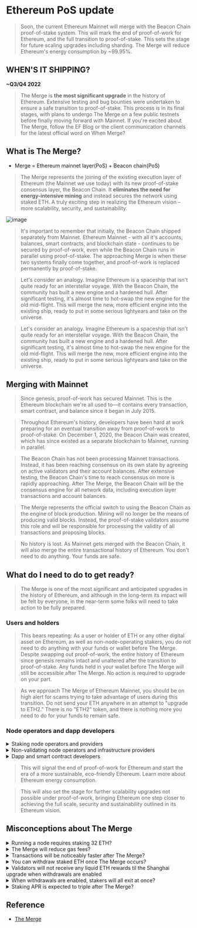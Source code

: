 # Ethereum PoS update 

> Soon, the current Ethereum Mainnet will merge with the Beacon Chain proof-of-stake system. This will mark the end of proof-of-work for Ethereum, and the full transition to proof-of-stake. This sets the stage for future scaling upgrades including sharding. The Merge will reduce Ethereum's energy consumption by ~99.95%.

## WHEN'S IT SHIPPING?

**~Q3/Q4 2022**

> The Merge is **the most significant upgrade** in the history of Ethereum. Extensive testing and bug bounties were undertaken to ensure a safe transition to proof-of-stake. This process is in its final stages, with plans to undergo The Merge on a few public testnets before finally moving forward with Mainnet. If you're excited about The Merge, follow the EF Blog or the client communication channels for the latest official word on When Merge?

## What is The Merge?

- Merge = Ethereum mainnet layer(PoS) + Beacon chain(PoS)

> The Merge represents the joining of the existing execution layer of Ethereum (the Mainnet we use today) with its new proof-of-stake consensus layer, the Beacon Chain. It **eliminates the need for energy-intensive mining** and instead secures the network using staked ETH. A truly exciting step in realizing the Ethereum vision – more scalability, security, and sustainability.

![image](https://user-images.githubusercontent.com/83855174/182559604-b4e1f0d0-c4c7-48da-ada1-d96da5359a1f.png)

> It's important to remember that initially, the Beacon Chain shipped separately from Mainnet. Ethereum Mainnet - with all it's accounts, balances, smart contracts, and blockchain state - continues to be secured by proof-of-work, even while the Beacon Chain runs in parallel using proof-of-stake. The approaching Merge is when these two systems finally come together, and proof-of-work is replaced permanently by proof-of-stake.

> Let's consider an analogy. Imagine Ethereum is a spaceship that isn't quite ready for an interstellar voyage. With the Beacon Chain, the community has built a new engine and a hardened hull. After significant testing, it's almost time to hot-swap the new engine for the old mid-flight. This will merge the new, more efficient engine into the existing ship, ready to put in some serious lightyears and take on the universe.

> Let's consider an analogy. Imagine Ethereum is a spaceship that isn't quite ready for an interstellar voyage. With the Beacon Chain, the community has built a new engine and a hardened hull. After significant testing, it's almost time to hot-swap the new engine for the old mid-flight. This will merge the new, more efficient engine into the existing ship, ready to put in some serious lightyears and take on the universe.

## Merging with Mainnet

> Since genesis, proof-of-work has secured Mainnet. This is the Ethereum blockchain we're all used to—it contains every transaction, smart contract, and balance since it began in July 2015.

> Throughout Ethereum's history, developers have been hard at work preparing for an eventual transition away from proof-of-work to proof-of-stake. On December 1, 2020, the Beacon Chain was created, which has since existed as a separate blockchain to Mainnet, running in parallel.

> The Beacon Chain has not been processing Mainnet transactions. Instead, it has been reaching consensus on its own state by agreeing on active validators and their account balances. After extensive testing, the Beacon Chain's time to reach consensus on more is rapidly approaching. After The Merge, the Beacon Chain will be the consensus engine for all network data, including execution layer transactions and account balances.

> The Merge represents the official switch to using the Beacon Chain as the engine of block production. Mining will no longer be the means of producing valid blocks. Instead, the proof-of-stake validators assume this role and will be responsible for processing the validity of all transactions and proposing blocks.

> No history is lost. As Mainnet gets merged with the Beacon Chain, it will also merge the entire transactional history of Ethereum. You don't need to do anything. Your funds are safe.

## What do I need to do to get ready?

> The Merge is one of the most significant and anticipated upgrades in the history of Ethereum, and although in the long-term its impact will be felt by everyone, in the near-term some folks will need to take action to be fully prepared.

### Users and holders

> This bears repeating: As a user or holder of ETH or any other digital asset on Ethereum, as well as non-node-operating stakers, you do not need to do anything with your funds or wallet before The Merge. Despite swapping out proof-of-work, the entire history of Ethereum since genesis remains intact and unaltered after the transition to proof-of-stake. Any funds held in your wallet before The Merge will still be accessible after The Merge. No action is required to upgrade on your part.

> As we approach The Merge of Ethereum Mainnet, you should be on high alert for scams trying to take advantage of users during this transition. Do not send your ETH anywhere in an attempt to "upgrade to ETH2." There is no "ETH2" token, and there is nothing more you need to do for your funds to remain safe.

### Node operators and dapp developers

<details>
<summary> Staking node operators and providers </summary>

> If you are a staker running your own node setup or a node infrastructure provider, there are a few things you need to be aware of to be prepared for The Merge.

> Key action items include:

1. Run both a consensus layer client and an execution layer client; third-party endpoints to obtain execution data will be unavailable after The Merge.
1. Authenticate both execution layer and consensus layer clients with a shared JWT secret so they can securely communicate.
1. Set a fee recipient address to receive your earned transaction fee tips/MEV.
Not completing the first two items above items will result in your node being seen as "offline" after The Merge until both layers are synced and authenticated.

> Not setting a fee recipient will still allow your validator to behave as usual, but you will miss out on unburnt fee tips and any MEV you would have otherwise earned in blocks your validator proposes.

> For more detailed information and a summary of links to client resources, stakers are encouraged to check out the Merge Readiness Checklist over on the Staking Launchpad to make sure you're fully prepared for The Merge. Note for stakers using SaaS or staking pools: There is nothing you need to do to prepare for The Merge. More below on staying safe.

</details>

<details>
<summary> Non-validating node operators and infrastructure providers</summary>

> If you're operating a non-validating Ethereum node, the most significant change that comes with The Merge is the requirement to run clients for BOTH the execution layer AND the consensus layer.

> You probably are already running an execution layer client, such as Geth, Erigon, Besu or Nethermind. Up until The Merge, an execution layer client was enough to receive, properly validate, and propagate blocks being gossiped by the network. After The Merge, the validity of transactions contained within an execution payload will also depend on the validity of the "consensus block" it is contained within.

> As a result, a full Ethereum node after The Merge requires both an execution layer client and a consensus layer client. These two clients work together using a new Engine API. The Engine API requires authentication using a JWT secret, which is provided to both clients allowing secure communication.

>Key action items include:

1. Install a consensus layer client in addition to an execution layer client
1. Authenticate execution and consensus clients with a shared JWT secret so they can securely communicate with one another.

> Not completing the above items in time for The Merge will result in your node appearing to be "offline" until both layers are synced and authenticated.

> Node operators can also check out the Merge Readiness Checklist on the Staking Launchpad for more information, as many of the details apply to all node operators.

</details>

<details>
<summary> Dapp and smart contract developers</summary>

> The Merge has been designed to have minimal impact on smart contract and dapp developers, but there are a few small things devs may want to be aware of heading into The Merge. The Merge comes with changes to consensus, which also includes changes related to:

1. block structure
1. slot/block timing
1. opcode changes
1. sources of on-chain randomness
1. concept of safe head and finalized blocks

</details>

> This will signal the end of proof-of-work for Ethereum and start the era of a more sustainable, eco-friendly Ethereum. Learn more about Ethereum energy consumption.

> This will also set the stage for further scalability upgrades not possible under proof-of-work, bringing Ethereum one step closer to achieving the full scale, security and sustainability outlined in its Ethereum vision.

## Misconceptions about The Merge

<details> 
<summary>Running a node requires staking 32 ETH?</summary>

> False. Anyone is free to sync their own self-verified copy of Ethereum (i.e. run a node). No ETH is required. Not before The Merge, not after The Merge, not ever.

> There are two types of Ethereum nodes: nodes that can propose blocks and nodes that don't. 

> Nodes that propose blocks are only a small number of the total nodes on Ethereum. This category includes mining nodes under proof-of-work (PoW) and validator nodes under proof-of-stake (PoS). This category requires committing economic resources (such as GPU hash power in proof-of-work or staked ETH in proof-of-stake) in exchange for the ability to occasionally propose the next block and earn protocol rewards.

> The other nodes on the network (i.e. the majority) are not required to commit any economic resources beyond a consumer-grade computer with 1-2 TB of available storage and an internet connection. These nodes do not propose blocks, but they still serve a critical role in securing the network by holding all block proposers accountable by listening for new blocks and verifying their validity on arrival according to the network consensus rules. If the block is valid, the node continues propagating it through the network. If the block is invalid for whatever reason, the node software will disregard it as invalid and stop its propagation.

> Running a non-block-producing node is possible for anyone under either consensus mechanism (proof-of-work or proof-of-stake); it is strongly encouraged for all users if they have the means. Running a node is immensely valuable for Ethereum and gives added benefits to any individual running one, such as improved security, privacy and censorship resistance.

> The ability for anyone to run their own node is absolutely essential to maintaining the decentralization of the Ethereum network.

</details> 

<details>
<summary>The Merge will reduce gas fees?</summary>

> False. The Merge is a change of consensus mechanism, not an expansion of network capacity, and will not result in lower gas fees.

> Gas fees are a product of network demand relative to the capacity of the network. The Merge deprecates the use of proof-of-work, transitioning to proof-of-stake for consensus, but does not significantly change any parameters that directly influence network capacity or throughput.

> With a rollup-centric roadmap, efforts are being focused on scaling user activity at layer 2, while enabling layer 1 Mainnet as a secure decentralized settlement layer optimized for rollup data storage to help make rollup transactions exponentially cheaper. The transition to proof-of-stake is a critical precursor to realizing this. More on gas and fees.

</details>

<details>
<summary>Transactions will be noticeably faster after The Merge?</summary>

> False. Though some slight changes exist, transaction speed will mostly remain the same on layer 1.

> A transaction's "speed" can be measured in a few ways, including time to be included in a block and time to finalization. Both of these changes slightly, but not in a way that users will notice.

> Historically, on proof-of-work, the target was to have a new block every ~13.3 seconds. On the Beacon Chain, slots occur precisely every 12 seconds, each of which is an opportunity for a validator to publish a block. Most slots have blocks, but not necessarily all (i.e. a validator is offline). On proof-of-stake blocks will be produced ~10% more frequently than on proof-of-work. This is a fairly insignificant change and is unlikely to be noticed by users.

> Proof-of-stake introduces the transaction finality concept that did not previously exist. On proof-of-work, the ability to reverse a block gets exponentially more difficult with every passing block mined on top of a transaction, but it never quite reaches zero. Under proof-of-stake, blocks are bundled into epochs (6.4 minute spans of time containing 32 chances for blocks) which validators vote on. When an epoch ends, validators vote on whether to consider the epoch 'justified'. If validators agree to justify the epoch, it gets finalized in the next epoch. Undoing finalized transactions is economically unviable as it would require obtaining and burning over one-third of the total staked ETH.

> Many dapps require a number of proof-of-work block confirmations that take a period of time on par with how long proof-of-stake finality takes. Finality can offer additional security guarantees, but will not significantly speed up transactions.

</details>


<details>
<summary>You can withdraw staked ETH once The Merge occurs?</summary>

> False. Staking withdrawals are not yet enabled with The Merge. The following Shanghai upgrade will enable staking withdrawals.

> Staked ETH, staking rewards to date, and newly issued ETH immediately after The Merge will still be locked on the Beacon Chain without the ability to withdraw.

> Withdrawals are planned for the Shanghai upgrade, the next major upgrade following The Merge. This means that newly issued ETH, though accumulating on the Beacon Chain, will remain locked and illiquid for at least 6-12 months following The Merge.

</details>

<details>
<summary>Validators will not receive any liquid ETH rewards til the Shanghai upgrade when withdrawals are enabled</summary>

> False. Fee tips/MEV will be credited to a Mainnet account controlled by the validator, available immediately.

> This may seem counterintuitive to the above note that withdrawals are not enabled til the Shanghai upgrade, but validators WILL have immediate access to the fee rewards/MEV earned during block proposals.

> The protocol issues ETH as a reward to validators for contributing to consensus. This Beacon Chain accounts for the newly issued ETH, where a validator has a unique address that holds its staked ETH and protocol rewards. This ETH is locked until Shanghai.

> ETH on the execution layer (Ethereum Mainnet as we know it today) is accounted for separately from the consensus layer. When users execute transactions on Ethereum Mainnet, ETH must be paid to cover the gas, including a tip to the validator. This ETH is already on the execution layer, is NOT being newly issued by the protocol, and is available to the validator immediately (given a proper fee recipient address is provided to the client software).

</details>

<details>
<summary>When withdrawals are enabled, stakers will all exit at once?</summary>

> False. Validator exits are rate limited for security reasons.

> After the Shanghai upgrade enabled withdrawals, all validators will be incentivized to withdraw their staking balance above 32 ETH, as these funds do not add to yield and are otherwise locked. Depending on the APR (determined by total ETH staked), they may be incentivized to exit their validator(s) to reclaim their entire balance or potentially stake even more using their rewards to earn more yield.

> An important caveat here, full validator exits are rate limited by the protocol, so only six validators may exit per epoch (every 6.4 minutes, so 1350 per day, or only ~43,200 ETH per day out of over 10 million ETH staked). This rate limit adjusts depending on the total ETH staked and prevents a mass exodus of funds. Furthermore, it prevents a potential attacker from using their stake to commit a slashable offense and exiting their entire staking balance in the same epoch before the protocol can enforce the slashing penalty.

> The APR is intentionally dynamic, allowing a market of stakers to balance how much they're willing to be paid to help secure the network. When withdrawals are enabled, if the rate is too low, then validators will exit at a rate limited by the protocol. Gradually this will raise the APR for everyone who remains, attracting new or returning stakers yet again.

</details>

<details>
<summary>Staking APR is expected to triple after The Merge?</summary>


</details>

## Reference

- [The Merge](https://ethereum.org/en/upgrades/merge/#main-content)
